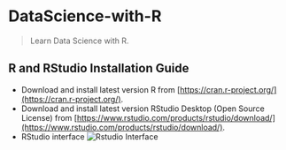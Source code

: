 # DataScience-with-R
> Learn Data Science with R.

## R and RStudio Installation Guide
-	Download and install latest version R from [https://cran.r-project.org/](https://cran.r-project.org/).
-	Download and install latest version RStudio Desktop (Open Source License) from [https://www.rstudio.com/products/rstudio/download/](https://www.rstudio.com/products/rstudio/download/).
-	RStudio interface
![Rstudio Interface](img/Rstudio.png)
